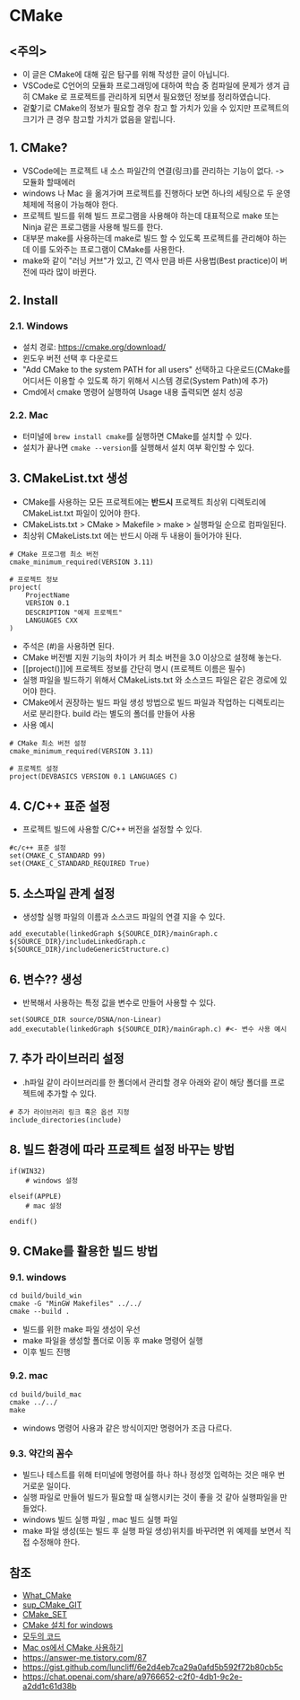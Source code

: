 # CMake

## <주의>

* 이 글은 CMake에 대해 깊은 탐구를 위해 작성한 글이 아닙니다.
* VSCode로 C언어의 모듈화 프로그래밍에 대하여 학습 중 컴파일에 문제가 생겨 급히 CMake 로 프로젝트를 관리하게 되면서 필요했던 정보를 정리하였습니다.
* 겉핥기로 CMake의 정보가 필요할 경우 참고 할 가치가 있을 수 있지만 프로젝트의 크기가 큰 경우 참고할 가치가 없음을 알립니다.

## 1. CMake?

* VSCode에는 프로젝트 내 소스 파일간의 연결(링크)를 관리하는 기능이 없다. -> 모듈화 할때에러
* windows 나 Mac 을 옮겨가며 프로젝트를 진행하다 보면 하나의 세팅으로 두 운영체제에 적용이 가능해야 한다.
* 프로젝트 빌드를 위해 빌드 프로그램을 사용해야 하는데 대표적으로 make 또는 Ninja 같은 프로그램을 사용해 빌드를 한다.
* 대부분 make를 사용하는데 make로 빌드 할 수 있도록 프로젝트를 관리해야 하는데 이를 도와주는 프로그램이 CMake를 사용한다.
* make와 같이 "러닝 커브"가 있고, 긴 역사 만큼 바른 사용법(Best practice)이 버전에 따라 많이 바뀐다.

## 2. Install

### 2.1. Windows

* 설치 경로: https://cmake.org/download/
* 윈도우 버전 선택 후 다운로드
* "Add CMake to the system PATH for all users" 선택하고 다운로드(CMake를 어디서든 이용할 수 있도록 하기 위해서 시스템 경로(System Path)에 추가)
* Cmd에서 cmake 명령어 실행하여 Usage 내용 출력되면 설치 성공

### 2.2. Mac

* 터미널에 `brew install cmake`를 실행하면 CMake를 설치할 수 있다.
* 설치가 끝나면 `cmake --version`를 실행해서 설치 여부 확인할 수 있다.

## 3. CMakeList.txt 생성

* CMake를 사용하는 모든 프로젝트에는 **반드시** 프로젝트 최상위 디렉토리에 CMakeList.txt 파일이 있어야 한다.
* CMakeLists.txt > CMake > Makefile > make > 실행파일 순으로 컴파일된다.
* 최상위 CMakeLists.txt 에는 반드시 아래 두 내용이 들어가야 된다.

```
# CMake 프로그램 최소 버전
cmake_minimum_required(VERSION 3.11)

# 프로젝트 정보
project(
	ProjectName
	VERSION 0.1
	DESCRIPTION "예제 프로젝트"
	LANGUAGES CXX
)
```

* 주석은 (#)을 사용하면 된다.
* CMake 버전별 지원 기능의 차이가 커 최소 버전을 3.0 이상으로 설정해 놓는다.
* \[\[project()]]에 프로젝트 정보를 간단히 명시 (프로젝트 이름은 필수)
* 실행 파일을 빌드하기 위해서 CMakeLists.txt 와 소스코드 파일은 같은 경로에 있어야 한다.
* CMake에서 권장하는 빌드 파일 생성 방법으로 빌드 파일과 작업하는 디렉토리는 서로 분리한다. build 라는 별도의 폴더를 만들어 사용
* 사용 예시

```
# CMake 최소 버전 설정
cmake_minimum_required(VERSION 3.11)

# 프로젝트 설정
project(DEVBASICS VERSION 0.1 LANGUAGES C)
```

## 4. C/C++ 표준 설정

* 프로젝트 빌드에 사용할 C/C++ 버전을 설정할 수 있다.

```
#c/c++ 표준 설정
set(CMAKE_C_STANDARD 99)
set(CMAKE_C_STANDARD_REQUIRED True)
```

## 5. 소스파일 관계 설정

* 생성할 실행 파일의 이름과 소스코드 파일의 연결 지을 수 있다.

```
add_executable(linkedGraph ${SOURCE_DIR}/mainGraph.c ${SOURCE_DIR}/includeLinkedGraph.c ${SOURCE_DIR}/includeGenericStructure.c)
```

## 6. 변수?? 생성

* 반복해서 사용하는 특정 값을 변수로 만들어 사용할 수 있다.

```
set(SOURCE_DIR source/DSNA/non-Linear)
add_executable(linkedGraph ${SOURCE_DIR}/mainGraph.c) #<- 변수 사용 예시
```

## 7. 추가 라이브러리 설정

* .h파일 같이 라이브러리를 한 폴더에서 관리할 경우 아래와 같이 해당 폴더를 프로젝트에 추가할 수 있다.

```
# 추가 라이브러리 링크 혹은 옵션 지정
include_directories(include)
```

## 8. 빌드 환경에 따라 프로젝트 설정 바꾸는 방법

```
if(WIN32)
    # windows 설정

elseif(APPLE)
    # mac 설정

endif()
```

## 9. CMake를 활용한 빌드 방법

### 9.1. windows

```
cd build/build_win
cmake -G "MinGW Makefiles" ../../
cmake --build .
```

* 빌드를 위한 make 파일 생성이 우선
* make 파일을 생성할 폴더로 이동 후 make 명령어 실행
* 이후 빌드 진행

### 9.2. mac

```
cd build/build_mac
cmake ../../
make
```

* windows 명령어 사용과 같은 방식이지만 명령어가 조금 다르다.

### 9.3. 약간의 꼼수

* 빌드나 테스트를 위해 터미널에 명령어를 하나 하나 정성껏 입력하는 것은 매우 번거로운 일이다.
* 실행 파일로 만들어 빌드가 필요할 때 실행시키는 것이 좋을 것 같아 실행파일을 만들었다.
* windows 빌드 실행 파일 , mac 빌드 실행 파일
* make 파일 생성(또는 빌드 후 실행 파일 생성)위치를 바꾸려면 위 예제를 보면서 직접 수정해야 한다.

## 참조

* [What\_CMake](https://growing-dev101.tistory.com/entry/%EA%B0%9C%EB%B0%9C%ED%99%98%EA%B2%BD-CMake)
* [sup\_CMake\_GIT](https://gist.github.com/luncliff/6e2d4eb7ca29a0afd5b592f72b80cb5c?permalink_comment_id=2831356)
* [CMake\_SET](https://growingdev.blog/entry/%EA%B0%9C%EB%B0%9C-%ED%99%98%EA%B2%BD-CMake-%EA%B8%B0%EB%B3%B8-%EC%84%A4%EC%A0%95-%EB%94%B0%EB%9D%BC%ED%95%98%EA%B8%B0-feat-VS-Code)
* [CMake 설치 for windows](https://ndb796.tistory.com/365)
* [모두의 코드](https://modoocode.com/332)
* [Mac os에서 CMake 사용하기](https://popcorn16.tistory.com/31)
* https://answer-me.tistory.com/87
* https://gist.github.com/luncliff/6e2d4eb7ca29a0afd5b592f72b80cb5c
* https://chat.openai.com/share/a9766652-c2f0-4db1-9c2e-a2dd1c61d38b
